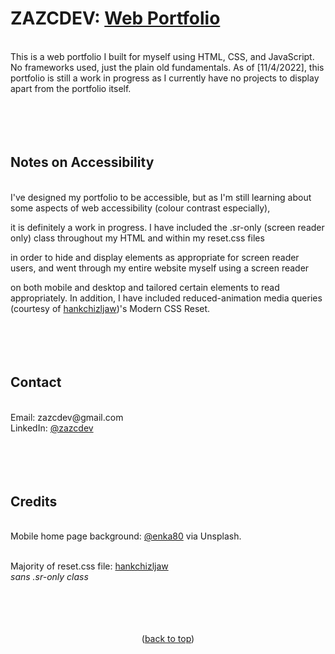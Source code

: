 <div id="top"></div>

# ZAZCDEV: <a href="https://zazcdev.github.io/webportfolio/">Web Portfolio</a>
<br>
This is a web portfolio I built for myself using HTML, CSS, and JavaScript. No frameworks used, just the plain old fundamentals. As of [11/4/2022], this portfolio is still a work in progress as I currently have no projects to display apart from the portfolio itself. 
<br>
<br>
<br>
<br>
<br>

## Notes on Accessibility

<br>
I've designed my portfolio to be accessible, but as I'm still learning about some aspects of web accessibility (colour contrast especially), 

it is definitely a work in progress. I have included the .sr-only (screen reader only) class throughout my HTML and within my reset.css files

in order to hide and display elements as appropriate for screen reader users, and went through my entire website myself using a screen reader 

on both mobile and desktop and tailored certain elements to read appropriately. In addition, I have included reduced-animation media queries 
(courtesy of <a href="https://github.com/hankchizljaw/modern-css-reset">hankchizljaw</a>)'s Modern CSS Reset.
<br>
<br>
<br>
<br>
<br>

## Contact

<br>
Email: zazcdev@gmail.com
<br>
LinkedIn: <a href="https://www.linkedin.com/in/zazcdev/">@zazcdev</a> 
<br>
<br>
<br>
<br>
<br>

## Credits

<br>
Mobile home page background: <a href="https://unsplash.com/@enka80">@enka80</a> via Unsplash.
<br>
<br>

Majority of reset.css file: <a href="https://github.com/hankchizljaw/modern-css-reset">hankchizljaw</a>
<br>
*sans .sr-only class*
<br>
<br>
<br>
<br>
<br>
<p align="center">(<a href="#top">back to top</a>)</p>
